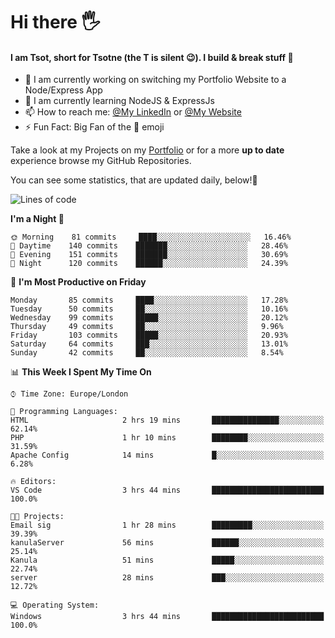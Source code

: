 # Hi there :raised_hand_with_fingers_splayed:
#### I am Tsot, short for Tsotne (the T is silent :wink:). I build & break stuff :space_invader:
- :telescope: I am currently working on switching my Portfolio Website to a Node/Express App
- :seedling: I am currently learning NodeJS & ExpressJs
- :mailbox: How to reach me: [@My LinkedIn](https://www.linkedin.com/in/tsotne-gvadzabia/) or [@My Website](https://tsotnegvadzabia.me/contact)
- :zap: Fun Fact: Big Fan of the :space_invader: emoji

Take a look at my Projects on my [Portfolio](https://tsotnegvadzabia.me/) or for a more **up to date** experience browse my GitHub Repositories.

You can see some statistics, that are updated daily, below!:space_invader:
<!--START_SECTION:waka-->
![Lines of code](https://img.shields.io/badge/From%20Hello%20World%20I%27ve%20Written-1.3%20million%20lines%20of%20code-blue)

**I'm a Night 🦉** 

```text
🌞 Morning    81 commits     ████░░░░░░░░░░░░░░░░░░░░░   16.46% 
🌆 Daytime    140 commits    ███████░░░░░░░░░░░░░░░░░░   28.46% 
🌃 Evening    151 commits    ███████░░░░░░░░░░░░░░░░░░   30.69% 
🌙 Night      120 commits    ██████░░░░░░░░░░░░░░░░░░░   24.39%

```
📅 **I'm Most Productive on Friday** 

```text
Monday       85 commits     ████░░░░░░░░░░░░░░░░░░░░░   17.28% 
Tuesday      50 commits     ██░░░░░░░░░░░░░░░░░░░░░░░   10.16% 
Wednesday    99 commits     █████░░░░░░░░░░░░░░░░░░░░   20.12% 
Thursday     49 commits     ██░░░░░░░░░░░░░░░░░░░░░░░   9.96% 
Friday       103 commits    █████░░░░░░░░░░░░░░░░░░░░   20.93% 
Saturday     64 commits     ███░░░░░░░░░░░░░░░░░░░░░░   13.01% 
Sunday       42 commits     ██░░░░░░░░░░░░░░░░░░░░░░░   8.54%

```


📊 **This Week I Spent My Time On** 

```text
⌚︎ Time Zone: Europe/London

💬 Programming Languages: 
HTML                     2 hrs 19 mins       ███████████████░░░░░░░░░░   62.14% 
PHP                      1 hr 10 mins        ████████░░░░░░░░░░░░░░░░░   31.59% 
Apache Config            14 mins             █░░░░░░░░░░░░░░░░░░░░░░░░   6.28%

🔥 Editors: 
VS Code                  3 hrs 44 mins       █████████████████████████   100.0%

🐱‍💻 Projects: 
Email sig                1 hr 28 mins        █████████░░░░░░░░░░░░░░░░   39.39% 
kanulaServer             56 mins             ██████░░░░░░░░░░░░░░░░░░░   25.14% 
Kanula                   51 mins             █████░░░░░░░░░░░░░░░░░░░░   22.74% 
server                   28 mins             ███░░░░░░░░░░░░░░░░░░░░░░   12.72%

💻 Operating System: 
Windows                  3 hrs 44 mins       █████████████████████████   100.0%

```


<!--END_SECTION:waka-->
